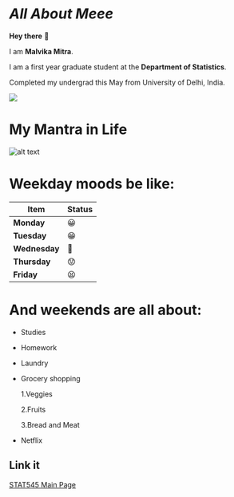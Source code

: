 # *All About Meee*

**Hey there** :wave:

I am  **Malvika Mitra**.

I am a first year graduate student at the **Department of Statistics**.

Completed my undergrad this May from University of Delhi, India.

![](https://i.imgur.com/zNssDtS.gif)

# My Mantra in Life
![alt text]()



# Weekday moods be like:

|    **Item**    | **Status**    |
|----------------|------------   |
| **Monday**     | :grinning:    |
| **Tuesday**    | :grin:        |
| **Wednesday**  |  :grimacing:  |
| **Thursday**   |  :worried:    |
| **Friday**     |  :tired_face: |

# And weekends are all about:

- Studies

- Homework

- Laundry

+ Grocery shopping
 
     1.Veggies
 
     2.Fruits
 
     3.Bread and Meat

+ Netflix


## **Link it**

[STAT545 Main Page](http://stat545.com/)



